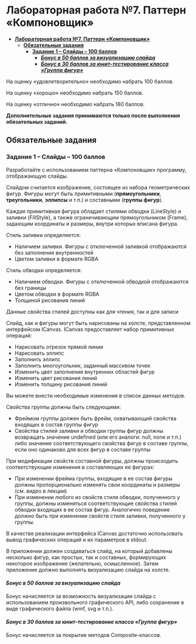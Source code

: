 ﻿
# **Лабораторная работа №7. Паттерн «Компоновщик»**

- [**Лабораторная работа №7. Паттерн «Компоновщик»**](#лабораторная-работа-7-паттерн-компоновщик)
  - [**Обязательные задания**](#обязательные-задания)
    - [**Задание 1 – Слайды – 100 баллов**](#задание-1--слайды--100-баллов)
      - [***Бонус в 50 баллов за визуализацию слайда***](#бонус-в-50-баллов-за-визуализацию-слайда)
      - [***Бонус в 30 баллов за юнит-тестирование класса «Группа фигур»***](#бонус-в-30-баллов-за-юнит-тестирование-класса-группа-фигур)

На оценку «удовлетворительно» необходимо набрать 100 баллов.

На оценку «хорошо» необходимо набрать 150 баллов.

На оценку «отлично» необходимо набрать 180 баллов.

**Дополнительные задания принимаются только после выполнения обязательных заданий.**

## **Обязательные задания**

### **Задание 1 – Слайды – 100 баллов**

Разработайте с использованием паттерна «Компоновщик» программу, отображающую слайды.

Слайдом считается изображение, состоящее из набора геометрических фигур. Фигуры могут быть примитивными (**прямоугольники**, **треугольники**, **эллипсы** и т.п.) и составными (**группы фигур**).

Каждая примитивная фигура обладает стилями обводки (LineStyle) и заливки (FillStyle), а также ограничивающим прямоугольником (Frame), задающим координаты и размеры, внутри которых вписана фигура.

Стиль заливки определяется:

- Наличием заливки. Фигуры с отключенной заливкой отображаются без заполнения внутренностей
- Цветом заливки в формате RGBA

Стиль обводки определяется:

- Наличием обводки. Фигуры с отключенной обводкой отображаются без границы
- Цветом обводки в формате RGBA
- Толщиной рисования линий

Данные свойства стилей доступны как для чтения, так и для записи

Слайд, как и фигуры могут быть нарисованы на холсте, представленном интерфейсом ICanvas. ICanvas предоставляет набор примитивных операций:

- Нарисовать отрезок прямой линии
- Нарисовать эллипс
- Заполнить эллипс
- Заполнить многоугольник, заданный массивом точек
- Изменить цвет заполнения внутренних областей фигур
- Изменить цвет рисования линий
- Изменить толщину рисования линий

Вы можете внести необходимые изменения в список данных методов.

Свойства группы должны быть следующими:

- Фреймом группы должен быть фрейм, охватывающий свойства входящих в состав группы фигур
- Свойства стилей заливки и обводки группы фигур должны возвращать значение undefined (или его аналоги: null, none и т.п.) либо значение соответствующего свойства фигур в составе группы, если оно одинаково для всех фигур в составе группы

При модификации свойств составной фигуры, должны происходить соответствующие изменения в составляющих ее фигурах:

- При изменении фрейма группы, входящие в ее состав фигуры должны пропорционально изменять свои координаты и размеры (см. видео в лекции)
- При изменении любого из свойств стиля обводки, полученного у группы, должны изменяться соответствующие свойства стилей обводки входящих в ее состав фигур. Аналогично поведение должно быть при изменении свойств стиля заливки, полученного у группы.

В качестве реализации интерфейса ICanvas достаточно использовать вывод графических операций и их параметров в stdout.

В приложении должен создаваться слайд, на который добавлены несколько фигур, как простых, так и составных, формирующих некоторое изображение (желательно, осмысленное). Затем приложение должно выполнять визуализацию слайда на холсте.

#### ***Бонус в 50 баллов за визуализацию слайда***

Бонус начисляется за возможность визуализации слайда с использованием произвольного графического API, либо сохранение в виде графического файла (wmf, svg и т.п.).

#### ***Бонус в 30 баллов за юнит-тестирование класса «Группа фигур»***

Бонус начисляется за покрытие методов Composite-классов.
